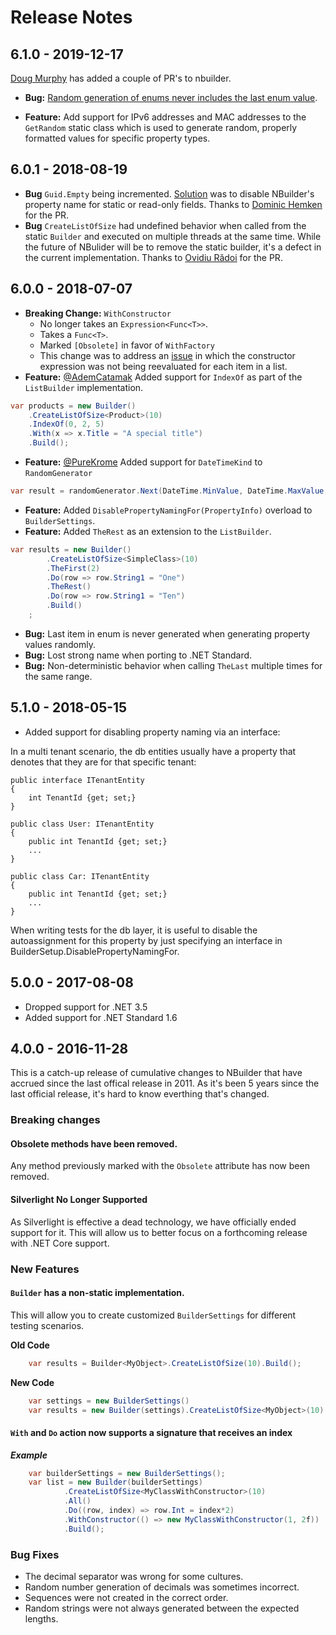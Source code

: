 ﻿# Release Notes

## 6.1.0 - 2019-12-17

[Doug Murphy](https://github.com/Doug-Murphy) has added a couple of PR's to nbuilder.

* **Bug:** [Random generation of enums never includes the last enum value](https://github.com/nbuilder/nbuilder/issues/79).

* **Feature:** Add support for IPv6 addresses and MAC addresses to the `GetRandom` static class which is used to generate random, properly formatted values for specific property types.

## 6.0.1 - 2018-08-19

* **Bug** `Guid.Empty` being incremented. [Solution](https://github.com/nbuilder/nbuilder/pull/93) was to disable NBuilder's property name for static or read-only fields. Thanks to [Dominic Hemken](https://github.com/DHemken97) for the PR.
* **Bug** `CreateListOfSize` had undefined behavior when called from the static `Builder` and executed on multiple threads at the same time. While the future of NBulider will be to remove the static builder, it's a defect in the current implementation. Thanks to [Ovidiu Rădoi](https://github.com/oviradoi) for the PR.

## 6.0.0 - 2018-07-07

* **Breaking Change:** `WithConstructor` 
  * No longer takes an `Expression<Func<T>>`. 
  * Takes a `Func<T>`.
  * Marked `[Obsolete]` in favor of `WithFactory`
  * This change was to address an [issue](https://github.com/nbuilder/nbuilder/issues/42) in which the constructor expression was not being reevaluated for each item in a list. 
* **Feature:** [@AdemCatamak](https://github.com/AdemCatamak) Added support for `IndexOf` as part of the `ListBuilder` implementation.
```csharp
var products = new Builder()
    .CreateListOfSize<Product>(10)
    .IndexOf(0, 2, 5)
    .With(x => x.Title = "A special title")
    .Build();
```
* **Feature:** [@PureKrome](https://github.com/PureKrome) Added support for `DateTimeKind` to `RandomGenerator`
```csharp
var result = randomGenerator.Next(DateTime.MinValue, DateTime.MaxValue, DateTimeKind.Utc);
```
* **Feature:** Added `DisablePropertyNamingFor(PropertyInfo)` overload to `BuilderSettings`.
* **Feature:** Added `TheRest` as an extension to the `ListBuilder`.
```csharp
var results = new Builder()
        .CreateListOfSize<SimpleClass>(10)
        .TheFirst(2)
        .Do(row => row.String1 = "One")
        .TheRest()
        .Do(row => row.String1 = "Ten")
        .Build()
    ;
```

* **Bug:** Last item in enum is never generated when generating property values randomly.
* **Bug:** Lost strong name when porting to .NET Standard.
* **Bug:** Non-deterministic behavior when calling `TheLast` multiple times for the same range.

## 5.1.0 - 2018-05-15

* Added support for disabling property naming via an interface:

In a multi tenant scenario, the db entities usually have a property that denotes that they are for that specific tenant:

```
public interface ITenantEntity
{
    int TenantId {get; set;}
}

public class User: ITenantEntity
{
    public int TenantId {get; set;}
    ...
}

public class Car: ITenantEntity
{
    public int TenantId {get; set;}
    ...
}
```

When writing tests for the db layer, it is useful to disable the autoassignment for this property by just specifying an interface in BuilderSetup.DisablePropertyNamingFor.



## 5.0.0 - 2017-08-08

* Dropped support for .NET 3.5
* Added support for .NET Standard 1.6


## 4.0.0 - 2016-11-28

This is a catch-up release of cumulative changes to NBuilder that have accrued since the last offical release in 2011.
As it's been 5 years since the last official release, it's hard to know everthing that's changed.


### Breaking changes


#### Obsolete methods have been removed. 

Any method previously marked with the `Obsolete` attribute has now been removed.

#### Silverlight No Longer Supported

As Silverlight is effective a dead technology, we have officially ended support for it. This will allow us to better focus on
a  forthcoming release with .NET Core support.

### New Features

#### `Builder` has a non-static implementation.

This will allow you to create customized `BuilderSettings` for different testing scenarios.

**Old Code**

```csharp
    var results = Builder<MyObject>.CreateListOfSize(10).Build();
```

**New Code**
```csharp
    var settings = new BuilderSettings()
    var results = new Builder(settings).CreateListOfSize<MyObject>(10).Build();
```

#### `With` and `Do` action now supports a signature that receives an index 

***Example***

```csharp
    var builderSettings = new BuilderSettings();
    var list = new Builder(builderSettings)
            .CreateListOfSize<MyClassWithConstructor>(10)
            .All()
            .Do((row, index) => row.Int = index*2)
            .WithConstructor(() => new MyClassWithConstructor(1, 2f))
            .Build();

```

### Bug Fixes

* The decimal separator was wrong for some cultures.
* Random number generation of decimals was sometimes incorrect.
* Sequences were not created in the correct order.
* Random strings were not always generated between the expected lengths.